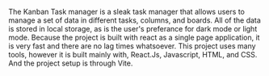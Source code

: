 The Kanban Task manager is a sleak task manager that allows users to manage a set of data in different tasks, columns, and boards. 
All of the data is stored in local storage, as is the user's preferance for dark mode or light mode. Because the project is built with react
as a single page application, it is very fast and there are no lag times whatsoever. This project uses many tools, however it is built mainly with,
React.Js, Javascript, HTML, and CSS. And the project setup is through Vite. 
